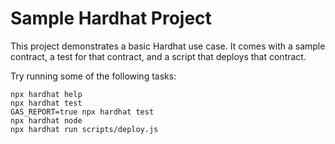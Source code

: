 # Sample Hardhat Project
 
This project demonstrates a basic Hardhat use case. It comes with a sample contract, a test for that contract, and a script that deploys that contract.

Try running some of the following tasks:

```shell 
npx hardhat help
npx hardhat test
GAS_REPORT=true npx hardhat test
npx hardhat node
npx hardhat run scripts/deploy.js
```
